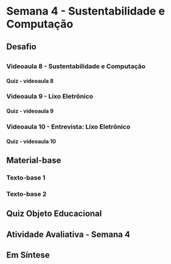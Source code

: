 # Semana 4 - Sustentabilidade e Computação

## Desafio

##
### Videoaula 8 - Sustentabilidade e Computação
#### Quiz - videoaula 8
### Videoaula 9 - Lixo Eletrônico
#### Quiz - videoaula 9
### Videoaula 10 - Entrevista: Lixo Eletrônico
#### Quiz - videoaula 10

## Material-base
### Texto-base 1
### Texto-base 2

## Quiz Objeto Educacional

## Atividade Avaliativa - Semana 4

## Em Síntese